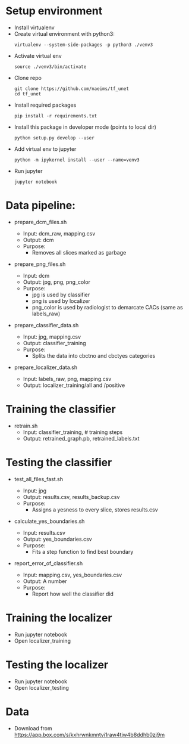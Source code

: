 # Setup environment

- Install virtualenv
- Create virtual environment with python3:
    ```
	virtualenv --system-side-packages -p python3 ./venv3
    ```
- Activate virtual env
    ```
	source ./venv3/bin/activate
    ```
- Clone repo
    ```
	git clone https://github.com/naeims/tf_unet
	cd tf_unet
    ```
- Install required packages
	```
    pip install -r requirements.txt
    ```
- Install this package in developer mode (points to local dir)
    ```
	python setup.py develop --user
    ```
- Add virtual env to jupyter
    ```
	python -m ipykernel install --user --name=venv3
    ```
- Run jupyter
    ```
	jupyter notebook
    ```


# Data pipeline:

* prepare_dcm_files.sh
    * Input: dcm_raw, mapping.csv
    * Output: dcm
	* Purpose:
	    * Removes all slices marked as garbage

* prepare_png_files.sh
	* Input: dcm
	* Output: jpg, png, png_color
	* Purpose:
		* jpg is used by classifier
		* png is used by localizer
		* png_color is used by radiologist to demarcate CACs (same as labels_raw)

* prepare_classifier_data.sh
	* Input: jpg, mapping.csv
	* Output: classifier_training
	* Purpose:
		* Splits the data into cbctno and cbctyes categories

* prepare_localizer_data.sh
	* Input: labels_raw, png, mapping.csv
	* Output: localizer_training/all and /positive

# Training the classifier

* retrain.sh
	* Input: classifier_training, # training steps
	* Output: retrained_graph.pb, retrained_labels.txt

# Testing the classifier

* test_all_files_fast.sh
	* Input: jpg
	* Output: results.csv, results_backup.csv
	* Purpose:
		* Assigns a yesness to every slice, stores results.csv

* calculate_yes_boundaries.sh
	* Input: results.csv
	* Output: yes_boundaries.csv
	* Purpose:
		* Fits a step function to find best boundary

* report_error_of_classifier.sh
	* Input: mapping.csv, yes_boundaries.csv
	* Output: A number
	* Purpose:
		* Report how well the classifier did

# Training the localizer
* Run jupyter notebook
* Open localizer_training

# Testing the localizer
* Run jupyter notebook
* Open localizer_testing

# Data
* Download from https://app.box.com/s/kxhrwnkmntvi1raw4tjw4b8ddhb0zj9m
